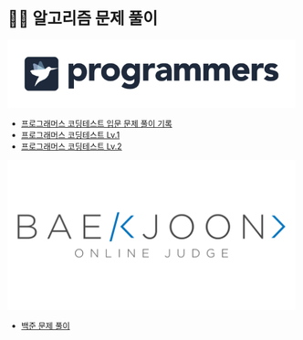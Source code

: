 # 👨‍💻 알고리즘 문제 풀이

<p align="center">
    <img src="/img/programmers-logo-dark.png"/>
</p>

- [프로그래머스 코딩테스트 입문 문제 풀이 기록](https://github.com/MrKeeplearning/algorithm/blob/main/src/main/java/programmers/beginners/README.md)
- [프로그래머스 코딩테스트 Lv.1]()
- [프로그래머스 코딩테스트 Lv.2]()

<p align="center">
    <img src="/img/boj-og.png" width="600"/>
</p>

- [백준 문제 풀이]()